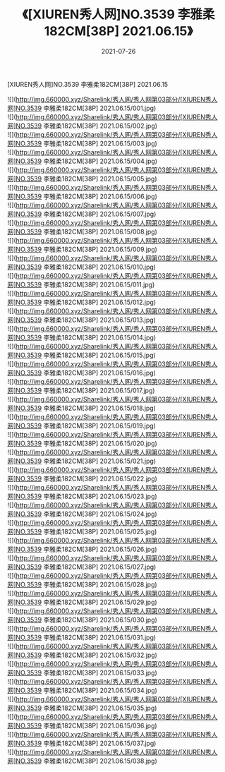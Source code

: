 ﻿---
layout: post
title:  《[XIUREN秀人网]NO.3539 李雅柔182CM[38P] 2021.06.15》
date:   2021-07-26
img: http://img.660000.xyz/Sharelink/秀人网/秀人网第03部分/[XIUREN秀人网]NO.3539 李雅柔182CM[38P] 2021.06.15/000.jpg
categories: [美女, 清纯, 唯美]
---

[XIUREN秀人网]NO.3539 李雅柔182CM[38P] 2021.06.15

  ![](http://img.660000.xyz/Sharelink/秀人网/秀人网第03部分/[XIUREN秀人网]NO.3539 李雅柔182CM[38P] 2021.06.15/001.jpg) <br> ![](http://img.660000.xyz/Sharelink/秀人网/秀人网第03部分/[XIUREN秀人网]NO.3539 李雅柔182CM[38P] 2021.06.15/002.jpg) <br> ![](http://img.660000.xyz/Sharelink/秀人网/秀人网第03部分/[XIUREN秀人网]NO.3539 李雅柔182CM[38P] 2021.06.15/003.jpg) <br> ![](http://img.660000.xyz/Sharelink/秀人网/秀人网第03部分/[XIUREN秀人网]NO.3539 李雅柔182CM[38P] 2021.06.15/004.jpg) <br> ![](http://img.660000.xyz/Sharelink/秀人网/秀人网第03部分/[XIUREN秀人网]NO.3539 李雅柔182CM[38P] 2021.06.15/005.jpg) <br> ![](http://img.660000.xyz/Sharelink/秀人网/秀人网第03部分/[XIUREN秀人网]NO.3539 李雅柔182CM[38P] 2021.06.15/006.jpg) <br> ![](http://img.660000.xyz/Sharelink/秀人网/秀人网第03部分/[XIUREN秀人网]NO.3539 李雅柔182CM[38P] 2021.06.15/007.jpg) <br> ![](http://img.660000.xyz/Sharelink/秀人网/秀人网第03部分/[XIUREN秀人网]NO.3539 李雅柔182CM[38P] 2021.06.15/008.jpg) <br> ![](http://img.660000.xyz/Sharelink/秀人网/秀人网第03部分/[XIUREN秀人网]NO.3539 李雅柔182CM[38P] 2021.06.15/009.jpg) <br> ![](http://img.660000.xyz/Sharelink/秀人网/秀人网第03部分/[XIUREN秀人网]NO.3539 李雅柔182CM[38P] 2021.06.15/010.jpg) <br> ![](http://img.660000.xyz/Sharelink/秀人网/秀人网第03部分/[XIUREN秀人网]NO.3539 李雅柔182CM[38P] 2021.06.15/011.jpg) <br> ![](http://img.660000.xyz/Sharelink/秀人网/秀人网第03部分/[XIUREN秀人网]NO.3539 李雅柔182CM[38P] 2021.06.15/012.jpg) <br> ![](http://img.660000.xyz/Sharelink/秀人网/秀人网第03部分/[XIUREN秀人网]NO.3539 李雅柔182CM[38P] 2021.06.15/013.jpg) <br> ![](http://img.660000.xyz/Sharelink/秀人网/秀人网第03部分/[XIUREN秀人网]NO.3539 李雅柔182CM[38P] 2021.06.15/014.jpg) <br> ![](http://img.660000.xyz/Sharelink/秀人网/秀人网第03部分/[XIUREN秀人网]NO.3539 李雅柔182CM[38P] 2021.06.15/015.jpg) <br> ![](http://img.660000.xyz/Sharelink/秀人网/秀人网第03部分/[XIUREN秀人网]NO.3539 李雅柔182CM[38P] 2021.06.15/016.jpg) <br> ![](http://img.660000.xyz/Sharelink/秀人网/秀人网第03部分/[XIUREN秀人网]NO.3539 李雅柔182CM[38P] 2021.06.15/017.jpg) <br> ![](http://img.660000.xyz/Sharelink/秀人网/秀人网第03部分/[XIUREN秀人网]NO.3539 李雅柔182CM[38P] 2021.06.15/018.jpg) <br> ![](http://img.660000.xyz/Sharelink/秀人网/秀人网第03部分/[XIUREN秀人网]NO.3539 李雅柔182CM[38P] 2021.06.15/019.jpg) <br> ![](http://img.660000.xyz/Sharelink/秀人网/秀人网第03部分/[XIUREN秀人网]NO.3539 李雅柔182CM[38P] 2021.06.15/020.jpg) <br> ![](http://img.660000.xyz/Sharelink/秀人网/秀人网第03部分/[XIUREN秀人网]NO.3539 李雅柔182CM[38P] 2021.06.15/021.jpg) <br> ![](http://img.660000.xyz/Sharelink/秀人网/秀人网第03部分/[XIUREN秀人网]NO.3539 李雅柔182CM[38P] 2021.06.15/022.jpg) <br> ![](http://img.660000.xyz/Sharelink/秀人网/秀人网第03部分/[XIUREN秀人网]NO.3539 李雅柔182CM[38P] 2021.06.15/023.jpg) <br> ![](http://img.660000.xyz/Sharelink/秀人网/秀人网第03部分/[XIUREN秀人网]NO.3539 李雅柔182CM[38P] 2021.06.15/024.jpg) <br> ![](http://img.660000.xyz/Sharelink/秀人网/秀人网第03部分/[XIUREN秀人网]NO.3539 李雅柔182CM[38P] 2021.06.15/025.jpg) <br> ![](http://img.660000.xyz/Sharelink/秀人网/秀人网第03部分/[XIUREN秀人网]NO.3539 李雅柔182CM[38P] 2021.06.15/026.jpg) <br> ![](http://img.660000.xyz/Sharelink/秀人网/秀人网第03部分/[XIUREN秀人网]NO.3539 李雅柔182CM[38P] 2021.06.15/027.jpg) <br> ![](http://img.660000.xyz/Sharelink/秀人网/秀人网第03部分/[XIUREN秀人网]NO.3539 李雅柔182CM[38P] 2021.06.15/028.jpg) <br> ![](http://img.660000.xyz/Sharelink/秀人网/秀人网第03部分/[XIUREN秀人网]NO.3539 李雅柔182CM[38P] 2021.06.15/029.jpg) <br> ![](http://img.660000.xyz/Sharelink/秀人网/秀人网第03部分/[XIUREN秀人网]NO.3539 李雅柔182CM[38P] 2021.06.15/030.jpg) <br> ![](http://img.660000.xyz/Sharelink/秀人网/秀人网第03部分/[XIUREN秀人网]NO.3539 李雅柔182CM[38P] 2021.06.15/031.jpg) <br> ![](http://img.660000.xyz/Sharelink/秀人网/秀人网第03部分/[XIUREN秀人网]NO.3539 李雅柔182CM[38P] 2021.06.15/032.jpg) <br> ![](http://img.660000.xyz/Sharelink/秀人网/秀人网第03部分/[XIUREN秀人网]NO.3539 李雅柔182CM[38P] 2021.06.15/033.jpg) <br> ![](http://img.660000.xyz/Sharelink/秀人网/秀人网第03部分/[XIUREN秀人网]NO.3539 李雅柔182CM[38P] 2021.06.15/034.jpg) <br> ![](http://img.660000.xyz/Sharelink/秀人网/秀人网第03部分/[XIUREN秀人网]NO.3539 李雅柔182CM[38P] 2021.06.15/035.jpg) <br> ![](http://img.660000.xyz/Sharelink/秀人网/秀人网第03部分/[XIUREN秀人网]NO.3539 李雅柔182CM[38P] 2021.06.15/036.jpg) <br> ![](http://img.660000.xyz/Sharelink/秀人网/秀人网第03部分/[XIUREN秀人网]NO.3539 李雅柔182CM[38P] 2021.06.15/037.jpg) <br> ![](http://img.660000.xyz/Sharelink/秀人网/秀人网第03部分/[XIUREN秀人网]NO.3539 李雅柔182CM[38P] 2021.06.15/038.jpg) <br>